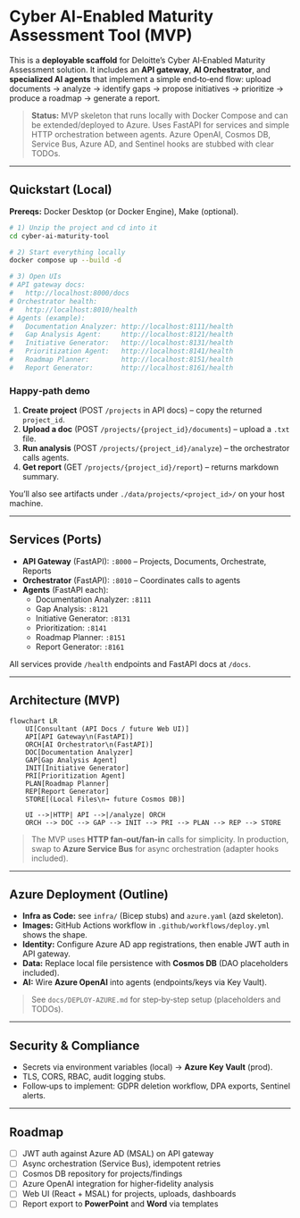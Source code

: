 # Cyber AI‑Enabled Maturity Assessment Tool (MVP)

This is a **deployable scaffold** for Deloitte’s Cyber AI‑Enabled Maturity Assessment solution.
It includes an **API gateway**, **AI Orchestrator**, and **specialized AI agents** that implement
a simple end‑to‑end flow: upload documents → analyze → identify gaps → propose initiatives →
prioritize → produce a roadmap → generate a report.

> **Status:** MVP skeleton that runs locally with Docker Compose and can be extended/deployed to Azure.
> Uses FastAPI for services and simple HTTP orchestration between agents.
> Azure OpenAI, Cosmos DB, Service Bus, Azure AD, and Sentinel hooks are stubbed with clear TODOs.

---

## Quickstart (Local)

**Prereqs:** Docker Desktop (or Docker Engine), Make (optional).

```bash
# 1) Unzip the project and cd into it
cd cyber-ai-maturity-tool

# 2) Start everything locally
docker compose up --build -d

# 3) Open UIs
# API gateway docs:
#   http://localhost:8000/docs
# Orchestrator health:
#   http://localhost:8010/health
# Agents (example):
#   Documentation Analyzer: http://localhost:8111/health
#   Gap Analysis Agent:     http://localhost:8121/health
#   Initiative Generator:   http://localhost:8131/health
#   Prioritization Agent:   http://localhost:8141/health
#   Roadmap Planner:        http://localhost:8151/health
#   Report Generator:       http://localhost:8161/health
```

### Happy‑path demo
1. **Create project** (POST `/projects` in API docs) – copy the returned `project_id`.
2. **Upload a doc** (POST `/projects/{project_id}/documents`) – upload a `.txt` file.
3. **Run analysis** (POST `/projects/{project_id}/analyze`) – the orchestrator calls agents.
4. **Get report** (GET `/projects/{project_id}/report`) – returns markdown summary.

You’ll also see artifacts under `./data/projects/<project_id>/` on your host machine.

---

## Services (Ports)

- **API Gateway** (FastAPI): `:8000` – Projects, Documents, Orchestrate, Reports
- **Orchestrator** (FastAPI): `:8010` – Coordinates calls to agents
- **Agents** (FastAPI each):
  - Documentation Analyzer: `:8111`
  - Gap Analysis: `:8121`
  - Initiative Generator: `:8131`
  - Prioritization: `:8141`
  - Roadmap Planner: `:8151`
  - Report Generator: `:8161`

All services provide `/health` endpoints and FastAPI docs at `/docs`.

---

## Architecture (MVP)

```mermaid
flowchart LR
    UI[Consultant (API Docs / future Web UI)]
    API[API Gateway\n(FastAPI)]
    ORCH[AI Orchestrator\n(FastAPI)]
    DOC[Documentation Analyzer]
    GAP[Gap Analysis Agent]
    INIT[Initiative Generator]
    PRI[Prioritization Agent]
    PLAN[Roadmap Planner]
    REP[Report Generator]
    STORE[(Local Files\n→ future Cosmos DB)]

    UI -->|HTTP| API -->|/analyze| ORCH
    ORCH --> DOC --> GAP --> INIT --> PRI --> PLAN --> REP --> STORE
```

> The MVP uses **HTTP fan‑out/fan‑in** calls for simplicity. In production,
> swap to **Azure Service Bus** for async orchestration (adapter hooks included).

---

## Azure Deployment (Outline)

- **Infra as Code:** see `infra/` (Bicep stubs) and `azure.yaml` (azd skeleton).
- **Images:** GitHub Actions workflow in `.github/workflows/deploy.yml` shows the shape.
- **Identity:** Configure Azure AD app registrations, then enable JWT auth in API gateway.
- **Data:** Replace local file persistence with **Cosmos DB** (DAO placeholders included).
- **AI:** Wire **Azure OpenAI** into agents (endpoints/keys via Key Vault).

> See `docs/DEPLOY-AZURE.md` for step‑by‑step setup (placeholders and TODOs).

---

## Security & Compliance

- Secrets via environment variables (local) → **Azure Key Vault** (prod).
- TLS, CORS, RBAC, audit logging stubs.
- Follow‑ups to implement: GDPR deletion workflow, DPA exports, Sentinel alerts.

---

## Roadmap

- [ ] JWT auth against Azure AD (MSAL) on API gateway
- [ ] Async orchestration (Service Bus), idempotent retries
- [ ] Cosmos DB repository for projects/findings
- [ ] Azure OpenAI integration for higher‑fidelity analysis
- [ ] Web UI (React + MSAL) for projects, uploads, dashboards
- [ ] Report export to **PowerPoint** and **Word** via templates
```
